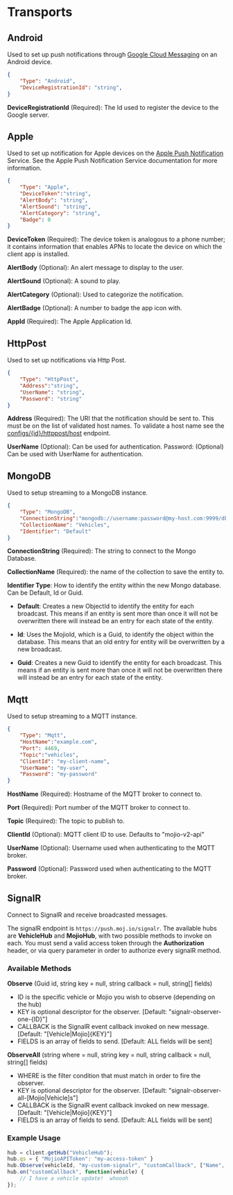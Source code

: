 # Transports #

## Android ##

Used to set up push notifications through [Google Cloud Messaging](https://developers.google.com/cloud-messaging/) on an Android device.

```json
{
	"Type": "Android",
	"DeviceRegistrationId": "string",
}
```

**DeviceRegistrationId** (Required): The Id used to register the device to the Google server.


## Apple ##

Used to set up notification for Apple devices on the [Apple Push Notification](https://developer.apple.com/library/ios/documentation/NetworkingInternet/Conceptual/RemoteNotificationsPG/Chapters/ApplePushService.html) Service. See the Apple Push Notification Service documentation for more information.

```json
{
	"Type": "Apple",
	"DeviceToken":"string",
	"AlertBody": "string",
	"AlertSound": "string",
	"AlertCategory": "string",
	"Badge": 0
}
```

**DeviceToken** (Required): The device token is analogous to a phone number; it contains information that enables APNs to locate the device on which the client app is installed.

**AlertBody** (Optional): An alert message to display to the user.

**AlertSound** (Optional): A sound to play.

**AlertCategory** (Optional): Used to categorize the notification.

**AlertBadge** (Optional): A number to badge the app icon with.

**AppId** (Required):  The Apple Application Id.


## HttpPost ##

Used to set up notifications via Http Post.

```json
{
	"Type": "HttpPost",
	"Address":"string",
	"UserName": "string",
	"Password": "string"
}
```

**Address** (Required): The URI that the notification should be sent to. This must be on the list of validated host names. To validate a host name see the [configs/{id}/httppost/host](https://push.moj.io/swagger/ui/index#!/Configurations/Observer_GetAuthorizedHosts) endpoint.

**UserName** (Optional): Can be used for authentication.
Password: (Optional) Can be used with UserName for authentication.


## MongoDB ##

Used to setup streaming to a MongoDB instance.

```json
{
	"Type": "MongoDB",
	"ConnectionString":"mongodb://username:password@my-host.com:9999/db",
	"CollectionName": "Vehicles",
	"Identifier": "Default"
}
```

**ConnectionString** (Required): The string to connect to the Mongo Database.

**CollectionName** (Required):  the name of the collection to save the entity to.

**Identifier Type**: How to identify the entity within the new Mongo database. Can be Default, Id or Guid.

- **Default**: Creates a new ObjectId to identify the entity for each broadcast. This means if an entity is sent more than once it will not be overwritten there will instead be an entry for each state of the entity.

- **Id**: Uses the MojioId, which is a Guid, to identify the object within the database. This means that an old entry for entity will be overwritten by a new broadcast.

- **Guid**: Creates a new Guid to identify the entity for each broadcast. This means if an entity is sent more than once it will not be overwritten there will instead be an entry for each state of the entity. 


## Mqtt ##
Used to setup streaming to a MQTT instance.

```json
{
	"Type": "Mqtt",
	"HostName":"example.com",
	"Port": 4469,
	"Topic":"vehicles",
	"ClientId": "my-client-name",
	"UserName": "my-user",
	"Password": "my-password"
}
```

**HostName** (Required): Hostname of the MQTT broker to connect to. 

**Port** (Required): Port number of the MQTT broker to connect to. 

**Topic** (Required): The topic to publish to.

**ClientId** (Optional): MQTT client ID to use. Defaults to "mojio-v2-api"

**UserName** (Optional): Username used when authenticating to the MQTT broker. 

**Password** (Optional): Password used when authenticating to the MQTT broker. 


## SignalR ##

Connect to SignalR and receive broadcasted messages.

The signalR endpoint is `https://push.moj.io/signalr`.  The available hubs are **VehicleHub** and **MojioHub**, with two possible methods to invoke on each.  You must send a valid access token through the **Authorization** header, or via query parameter in order to authorize every signalR method.

### Available Methods ###

**Observe** (Guid id, string key = null, string callback = null, string[] fields)
 * ID is the specific vehicle or Mojio you wish to observe (depending on the hub)
 * KEY is optional descriptor for the observer.  [Default: "signalr-observer-one-{ID}"]
 * CALLBACK is the SignalR event callback invoked on new message. [Default: "[Vehicle|Mojio]{KEY}"]
 * FIELDS is an array of fields to send.  [Default: ALL fields will be sent]
   
**ObserveAll** (string where = null, string key = null, string callback = null, string[] fields)
 * WHERE is the filter condition that must match in order to fire the observer.
 * KEY is optional descriptor for the observer.  [Default: "signalr-observer-all-[Mojio|Vehicle]s"]
 * CALLBACK is the SignalR event callback invoked on new message. [Default: "[Vehicle|Mojio]{KEY}"]
 * FIELDS is an array of fields to send.  [Default: ALL fields will be sent]

### Example Usage ###

```javascript
hub = client.getHub("VehicleHub");
hub.qs = { "MojioAPIToken": "my-access-token" }
hub.Observe(vehicleId, "my-custom-signalr", "customCallback", ["Name", "Speed"])
hub.on("customCallback", function(vehicle) {
	// I have a vehicle update!  whoooh
});
```
